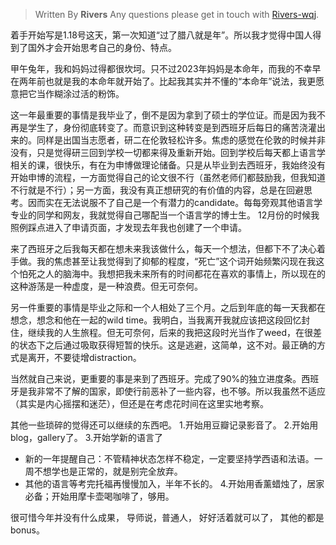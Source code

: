 
> Written By **Rivers**
> Any questions please get in touch with  [Rivers-wqj](https://rivers-wqj.github.io/).


着手开始写是1.18号这天，第一次知道“过了腊八就是年”。所以我才觉得中国人得到了国外才会开始思考自己的身份、特点。

甲午兔年，我和妈妈过得都很坎坷。只不过2023年妈妈是本命年，而我的不幸早在两年前也就是我的本命年就开始了。比起我其实并不懂的“本命年”说法，我更愿意把它当作糊涂过活的粉饰。

这一年最重要的事情是我毕业了，倒不是因为拿到了硕士的学位证。而是因为我不再是学生了，身份彻底转变了。而意识到这种转变是到西班牙后每日的痛苦浇灌出来的。同样是出国当志愿者，研二在伦敦轻松许多。焦虑的感觉在伦敦的时候并非没有，只是觉得研三回到学校一切都来得及重新开始。回到学校后每天都上语言学相关的课，很快乐，有在为申博做理论储备。只是从毕业到去西班牙，我始终没有开始申博的流程，一方面觉得自己的论文很不行（虽然老师们都鼓励我，但我知道不行就是不行）；另一方面，我没有真正想研究的有价值的内容，总是在回避思考。因而实在无法说服不了自己是一个有潜力的candidate。每每旁观其他语言学专业的同学和网友，我就觉得自己哪配当一个语言学的博士生。
12月份的时候我照例踩点进入了申请页面，才发现去年我也创建了一个申请。

来了西班牙之后我每天都在想未来我该做什么，每天一个想法，但都下不了决心着手做。我的焦虑甚至让我觉得到了抑郁的程度，“死亡”这个词开始频繁闪现在我这个怕死之人的脑海中。我想把我未来所有的时间都花在喜欢的事情上，所以现在的这种游荡是一种虚度，是一种浪费。但无可奈何。

另一件重要的事情是毕业之际和一个人相处了三个月。之后到年底的每一天我都在想念，想念和他在一起的wild time。我明白，当我离开我就应该把这段回忆封住，继续我的人生旅程。但无可奈何，后来的我把这段时光当作了weed，在很差的状态下之后通过吸取获得短暂的快乐。这是逃避，这简单，这不对。最正确的方式是离开，不要徒增distraction。

当然就自己来说，更重要的事是来到了西班牙。完成了90%的独立进度条。西班牙是我非常不了解的国家，即使行前恶补了一些内容，也不够。所以我虽然不适应（其实是内心摇摆和迷茫），但还是在考虑花时间在这里实地考察。


其他一些琐碎的觉得还可以继续的东西吧。
1.开始用豆瓣记录影音了。
2.开始用blog，gallery了。
3.开始学新的语言了
- 新的一年提醒自己：不管精神状态怎样不稳定，一定要坚持学西语和法语。一周不想学也是正常的，就是别完全放弃。
- 其他的语言等考完托福再慢慢加入，半年不长的。
4.开始用香薰蜡烛了，居家必备；开始用摩卡壶喝咖啡了，够用。

很可惜今年并没有什么成果，
导师说，普通人，
好好活着就可以了，
其他的都是bonus。




<!--stackedit_data:
eyJoaXN0b3J5IjpbNjg3NTY0OTA1LC0xMjAzNTA2MjkwLC0xNj
UzNTE3NjU2LDI5ODUxNDUxNiwtODE4NjY2MTU4XX0=
-->